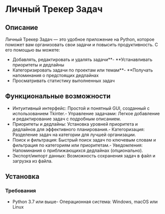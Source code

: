 # Личный Трекер Задач

## Описание
Личный Трекер Задач — это удобное приложение на Python, которое поможет вам организовать свои задачи и повысить продуктивность. С его помощью вы можете:
- Добавлять, редактировать и удалять задачи**- **Устанавливать приоритеты и дедлайны
- Категоризировать задачи по проектам или темам**- **Получать напоминания о предстоящих дедлайнах
- Просматривать статистику выполненных задач
## Функциональные возможности
- Интуитивный интерфейс: Простой и понятный GUI, созданный с использованием Tkinter.- Управление задачами: Легкое добавление и редактирование задач с подробным описанием.
- Приоритеты и дедлайны: Установка уровней приоритета и дедлайнов для эффективного планирования.- Категоризация: Разделение задач на категории для лучшей организации.
- Поиск и фильтрация: Быстрый поиск задач по ключевым словам и фильтрация по категориям или приоритетам.- Уведомления: Напоминания о приближающихся дедлайнах (опционально).
- Экспорт/импорт данных: Возможность сохранения задач в файл и загрузка из файла.
## Установка
### Требования
- Python 3.7 или выше- Операционная система: Windows, macOS или Linux
